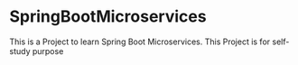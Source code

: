 # SpringBootMicroservices
This is a Project to learn Spring Boot Microservices.
This Project is for self-study purpose
